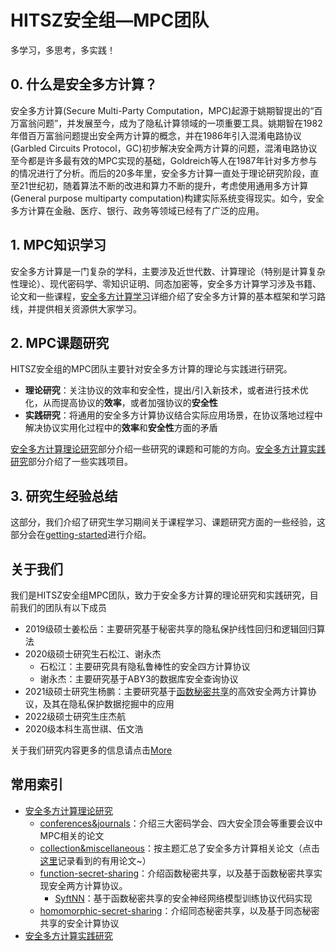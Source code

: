 # HITSZ安全组—MPC团队
多学习，多思考，多实践！

## 0. 什么是安全多方计算？

安全多方计算(Secure Multi-Party Computation，MPC)起源于姚期智提出的“百万富翁问题”，并发展至今，成为了隐私计算领域的一项重要工具。姚期智在1982年借百万富翁问题提出安全两方计算的概念，并在1986年引入混淆电路协议(Garbled Circuits Protocol，GC)初步解决安全两方计算的问题，混淆电路协议至今都是许多最有效的MPC实现的基础，Goldreich等人在1987年针对多方参与的情况进行了分析。而后的20多年里，安全多方计算一直处于理论研究阶段，直至21世纪初，随着算法不断的改进和算力不断的提升，考虑使用通用多方计算(General purpose multiparty computation)构建实际系统变得现实。如今，安全多方计算在金融、医疗、银行、政务等领域已经有了广泛的应用。


## 1. MPC知识学习

安全多方计算是一门复杂的学科，主要涉及近世代数、计算理论（特别是计算复杂性理论）、现代密码学、零知识证明、同态加密等，安全多方计算学习涉及书籍、论文和一些课程，[安全多方计算学习](https://github.com/Stu-Yang/HITSZ-SecurityGroup-MPC/tree/main/mpc/mpc-learning)详细介绍了安全多方计算的基本框架和学习路线，并提供相关资源供大家学习。


## 2. MPC课题研究

HITSZ安全组的MPC团队主要针对安全多方计算的理论与实践进行研究。
+ **理论研究**：关注协议的效率和安全性，提出/引入新技术，或者进行技术优化，从而提高协议的**效率**，或者加强协议的**安全性**
+ **实践研究**：将通用的安全多方计算协议结合实际应用场景，在协议落地过程中解决协议实用化过程中的**效率**和**安全性**方面的矛盾

[安全多方计算理论研究](https://github.com/Stu-Yang/HITSZ-SecurityGroup-MPC/tree/main/mpc/mpc-research)部分介绍一些研究的课题和可能的方向。[安全多方计算实践研究](https://github.com/Stu-Yang/HITSZ-SecurityGroup-MPC/tree/main/mpc/mpc-practice)部分介绍了一些实践项目。


## 3. 研究生经验总结

这部分，我们介绍了研究生学习期间关于课程学习、课题研究方面的一些经验，这部分会在[getting-started](https://github.com/Stu-Yang/HITSZ-SecurityGroup-MPC/tree/main/getting-started)进行介绍。

## 关于我们

我们是HITSZ安全组MPC团队，致力于安全多方计算的理论研究和实践研究，目前我们的团队有以下成员
+ 2019级硕士姜松岳：主要研究基于秘密共享的隐私保护线性回归和逻辑回归算法
+ 2020级硕士研究生石松江、谢永杰
  + 石松江：主要研究具有隐私鲁棒性的安全四方计算协议
  + 谢永杰：主要研究基于ABY3的数据库安全查询协议
+ 2021级硕士研究生杨鹏：主要研究基于[函数秘密共享](https://github.com/Stu-Yang/HITSZ-SecurityGroup-MPC/tree/main/mpc/mpc-research/function-secret-sharing)的高效安全两方计算协议，及其在隐私保护数据挖掘中的应用
+ 2022级硕士研究生庄杰航
+ 2020级本科生高世祺、伍文浩

关于我们研究内容更多的信息请点击[More](https://github.com/Stu-Yang/HITSZ-SecurityGroup-MPC/edit/main/mpc/mpc-research/research-field)

## 常用索引
+ [安全多方计算理论研究](https://github.com/Stu-Yang/HITSZ-SecurityGroup-MPC/tree/main/mpc/mpc-research)
  + [conferences&journals](https://github.com/Stu-Yang/HITSZ-SecurityGroup-MPC/tree/main/mpc/mpc-research/conferences%26journals)：介绍三大密码学会、四大安全顶会等重要会议中MPC相关的论文
  + [collection&miscellaneous](https://github.com/Stu-Yang/HITSZ-SecurityGroup-MPC/tree/main/mpc/mpc-research/collection%26miscellaneous)：按主题汇总了安全多方计算相关论文（点击[这里](https://github.com/Stu-Yang/HITSZ-SecurityGroup-MPC/tree/main/mpc/mpc-research/collection%26miscellaneous)记录看到的有用论文~）
  + [function-secret-sharing](https://github.com/Stu-Yang/HITSZ-SecurityGroup-MPC/tree/main/mpc/mpc-research/function-secret-sharing)：介绍函数秘密共享，以及基于函数秘密共享实现安全两方计算协议。
    + [SyftNN](https://github.com/Stu-Yang/syftnn)：基于函数秘密共享的安全神经网络模型训练协议代码实现
  + [homomorphic-secret-sharing](https://github.com/Stu-Yang/HITSZ-SecurityGroup-MPC/tree/main/mpc/mpc-research/homomorphic-secret-sharing)：介绍同态秘密共享，以及基于同态秘密共享的安全计算协议
+ [安全多方计算实践研究](https://github.com/Stu-Yang/HITSZ-SecurityGroup-MPC/tree/main/mpc/mpc-practice)


